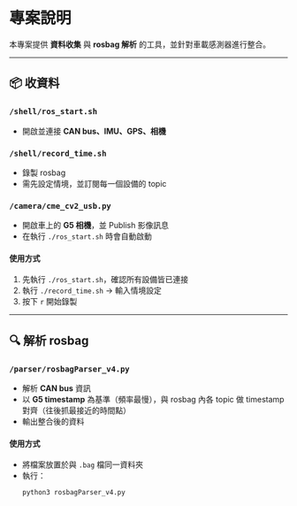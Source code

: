# 專案說明

本專案提供 **資料收集** 與 **rosbag 解析** 的工具，並針對車載感測器進行整合。

---

## 📦 收資料

### `/shell/ros_start.sh`
- 開啟並連接 **CAN bus、IMU、GPS、相機**

### `/shell/record_time.sh`
- 錄製 rosbag  
- 需先設定情境，並訂閱每一個設備的 topic

### `/camera/cme_cv2_usb.py`
- 開啟車上的 **G5 相機**，並 Publish 影像訊息  
- 在執行 `./ros_start.sh` 時會自動啟動

#### 使用方式
1. 先執行 `./ros_start.sh`，確認所有設備皆已連接  
2. 執行 `./record_time.sh` → 輸入情境設定  
3. 按下 `r` 開始錄製

---

## 🔍 解析 rosbag

### `/parser/rosbagParser_v4.py`
- 解析 **CAN bus** 資訊  
- 以 **G5 timestamp** 為基準（頻率最慢），與 rosbag 內各 topic 做 timestamp 對齊（往後抓最接近的時間點）  
- 輸出整合後的資料

#### 使用方式
- 將檔案放置於與 `.bag` 檔同一資料夾  
- 執行：
  ```bash
  python3 rosbagParser_v4.py
